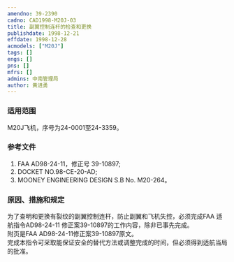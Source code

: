 ```yaml
---
amendno: 39-2390  
cadno: CAD1998-M20J-03  
title: 副翼控制连杆的检查和更换  
publishdate: 1998-12-21  
effdate: 1998-12-28  
acmodels: ["M20J"]  
tags: []  
engs: []  
pns: []  
mfrs: []  
admins: 中南管理局  
author: 黄进勇  
---
```

  
### 适用范围  
M20J飞机，序号为24-0001至24-3359。  
  
<!--more-->  
### 参考文件  
  1. FAA AD98-24-11，修正号 39-10897;  
  2. DOCKET NO.98-CE-20-AD;  
3. MOONEY ENGINEERING DESIGN S.B No. M20-264。  
  
### 原因、措施和规定  

  为了查明和更换有裂纹的副翼控制连杆，防止副翼和飞机失控，必须完成FAA 适航指令AD98-24-11 修正案39-10897的工作内容，除非已事先完成。  
  附页是FAA AD98-24-11修正案39-10897原文。       
  完成本指令可采取能保证安全的替代方法或调整完成的时间，但必须得到适航当局的批准。  
